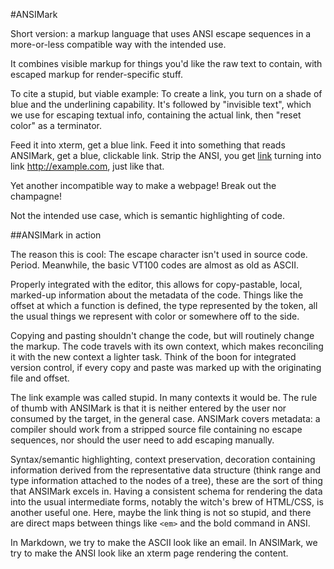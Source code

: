 #ANSIMark

Short version: a markup language that uses ANSI escape sequences in a more-or-less compatible way with the intended use. 

It combines visible markup for things you'd like the raw text to contain, with escaped markup for render-specific stuff.

To cite a stupid, but viable example: To create a link, you turn on a shade of blue and the underlining capability. It's followed by "invisible text", which we use for escaping textual info, containing the actual link, then "reset color" as a terminator. 

Feed it into xterm, get a blue link. Feed it into something that reads ANSIMark, get a blue, clickable link. Strip the ANSI, you get [link](http://example.com) turning into link http://example.com, just like that. 

Yet another incompatible way to make a webpage! Break out the champagne!

Not the intended use case, which is semantic highlighting of code.

##ANSIMark in action

The reason this is cool: The escape character isn't used in source code. Period. Meanwhile, the basic VT100 codes are almost as old as ASCII. 

Properly integrated with the editor, this allows for copy-pastable, local, marked-up information about the metadata of the code. Things like the offset at which a function is defined, the type represented by the token, all the usual things we represent with color or somewhere off to the side. 

Copying and pasting shouldn't change the code, but will routinely change the markup. The code travels with its own context, which makes reconciling it with the new context a lighter task. Think of the boon for integrated version control, if every copy and paste was marked up with the originating file and offset. 

The link example was called stupid. In many contexts it would be. The rule of thumb with ANSIMark is that it is neither entered by the user nor consumed by the target, in the general case. ANSIMark covers metadata: a compiler should work from a stripped source file containing no escape sequences, nor should the user need to add escaping manually.

Syntax/semantic highlighting, context preservation, decoration containing information derived from the representative data structure (think range and type information attached to the nodes of a tree), these are the sort of thing that ANSIMark excels in. Having a consistent schema for rendering the data into the usual intermediate forms, notably the witch's brew of HTML/CSS, is another useful one. Here, maybe the link thing is not so stupid, and there are direct maps between things like `<em>` and the bold command in ANSI. 

In Markdown, we try to make the ASCII look like an email. In ANSIMark, we try to make the ANSI look like an xterm page rendering the content. 

